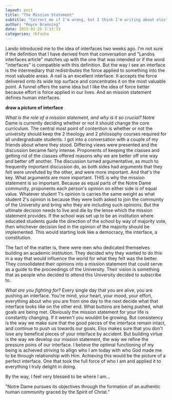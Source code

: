 ```yaml
---
layout: post
title: "The Mission Statement"
subtitle: "Correct me if I'm wrong, but I think I'm writing about elos"
author: "Royce Branning"
date: 2015-02-26 3:33:33
categories: rbfasho
---
```


Lando introduced me to the idea of interfaces two weeks ago. I'm not sure if the definition that I have derived from that conversation and "Landos interfaces article" matches up with the one that was intended or if the word "interfaces" is compatible with this definition. But the way I see an interface is the intermediary that redistributes the force applied to something into the most valuable areas. A nail is an excellent interface. It accepts the force delivered onto its wide top surface and concentrates it on the most valuable point. A funnel offers the same idea but I like the idea of force better because effort is force applied in our lives. And an mission statement defines human interfaces.

**draw a picture of interface**

<em>What is the role of a mission statement, and why is it so crucial?</em>
Notre Dame is currently deciding whether or not it should change the core curriculum. The central most point of contention is whether or not the university should keep the 2 theology and 2 philosophy courses required for all undergraduate students. I got into a conversation with a couple of my friends about where they stood. Differing views were presented and the discussion became fairly intense. Proponents of keeping the classes and getting rid of the classes offered reasons why we are better off one way and better off another. The discussion turned argumentative, as much to frequently important discussion do, as both sides had arguments that they felt were unrefuted by the other, and were more important. And that's the key. What arguments are more important. THIS is why the mission statement is so important. Because as equal parts of the Notre Dame community, proponents each person's opinion on either side is of equal value. Whatever student 1's opinion is carries the same weight as what student 2's opinion is because they were both asked to join the community of the University and bring who they are including such opinions. But the ultimate decision needs to live and die by the lense which the mission statement provides. If the school was set up to be an institution where educated students guide the direction of the school by way of majority vote, then whichever decision lied in the opinion of the majority should be implemented. This would starting look like a democracy, the interface, a constitution. 

The fact of the matter is, there were men who dedicated themselves building an academic institution. They decided why they wanted to do this in a way that would influence the world for what they felt was the better. They consolidated their opinions into a mission statement that could serve as a guide to the proceedings of the University. Their vision is something that as people who decided to attend this University decided to subscribe to.

<em>What are you fighting for?</em>
Every single day that you are alive, you are pushing an interface. You're mind, your heart, your mood, your effort, everything about who you are from one day to the next decide what that interface looks like on the other end. What buttons are being pushed, what goals are being met. Obviously the mission statement for your life is constantly changing. If it weren't you wouldnt be growing. But consistency is the way we make sure that the good pieces of the interface remain intact, and continue to push us towards our goals. Elos makes sure that you don't lose any benefical pieces of your interface by accident. But building virtue is the way we develop our mission statement, the way we refine the pressure poins of our interface. I believe the optimal functioning of my being is achieved striving to allign who I am today with who God made me to be through relationship with Him. Achieving this would be the picture of a perfect interface. One that took the full force of who I am and applied it to everything I truly delight in doing. 

By the way, I feel very blessed to be where I am...

"Notre Dame pursues its objectives through the formation of an authentic human community graced by the Spirit of Christ."